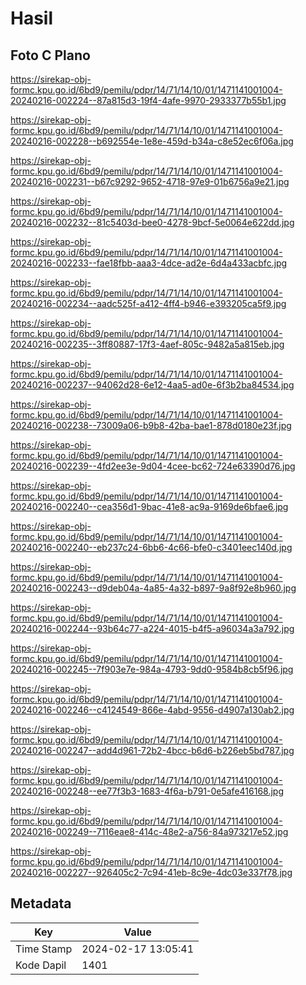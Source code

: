 # Hasil

## Foto C Plano

https://sirekap-obj-formc.kpu.go.id/6bd9/pemilu/pdpr/14/71/14/10/01/1471141001004-20240216-002224--87a815d3-19f4-4afe-9970-2933377b55b1.jpg

https://sirekap-obj-formc.kpu.go.id/6bd9/pemilu/pdpr/14/71/14/10/01/1471141001004-20240216-002228--b692554e-1e8e-459d-b34a-c8e52ec6f06a.jpg

https://sirekap-obj-formc.kpu.go.id/6bd9/pemilu/pdpr/14/71/14/10/01/1471141001004-20240216-002231--b67c9292-9652-4718-97e9-01b6756a9e21.jpg

https://sirekap-obj-formc.kpu.go.id/6bd9/pemilu/pdpr/14/71/14/10/01/1471141001004-20240216-002232--81c5403d-bee0-4278-9bcf-5e0064e622dd.jpg

https://sirekap-obj-formc.kpu.go.id/6bd9/pemilu/pdpr/14/71/14/10/01/1471141001004-20240216-002233--fae18fbb-aaa3-4dce-ad2e-6d4a433acbfc.jpg

https://sirekap-obj-formc.kpu.go.id/6bd9/pemilu/pdpr/14/71/14/10/01/1471141001004-20240216-002234--aadc525f-a412-4ff4-b946-e393205ca5f9.jpg

https://sirekap-obj-formc.kpu.go.id/6bd9/pemilu/pdpr/14/71/14/10/01/1471141001004-20240216-002235--3ff80887-17f3-4aef-805c-9482a5a815eb.jpg

https://sirekap-obj-formc.kpu.go.id/6bd9/pemilu/pdpr/14/71/14/10/01/1471141001004-20240216-002237--94062d28-6e12-4aa5-ad0e-6f3b2ba84534.jpg

https://sirekap-obj-formc.kpu.go.id/6bd9/pemilu/pdpr/14/71/14/10/01/1471141001004-20240216-002238--73009a06-b9b8-42ba-bae1-878d0180e23f.jpg

https://sirekap-obj-formc.kpu.go.id/6bd9/pemilu/pdpr/14/71/14/10/01/1471141001004-20240216-002239--4fd2ee3e-9d04-4cee-bc62-724e63390d76.jpg

https://sirekap-obj-formc.kpu.go.id/6bd9/pemilu/pdpr/14/71/14/10/01/1471141001004-20240216-002240--cea356d1-9bac-41e8-ac9a-9169de6bfae6.jpg

https://sirekap-obj-formc.kpu.go.id/6bd9/pemilu/pdpr/14/71/14/10/01/1471141001004-20240216-002240--eb237c24-6bb6-4c66-bfe0-c3401eec140d.jpg

https://sirekap-obj-formc.kpu.go.id/6bd9/pemilu/pdpr/14/71/14/10/01/1471141001004-20240216-002243--d9deb04a-4a85-4a32-b897-9a8f92e8b960.jpg

https://sirekap-obj-formc.kpu.go.id/6bd9/pemilu/pdpr/14/71/14/10/01/1471141001004-20240216-002244--93b64c77-a224-4015-b4f5-a96034a3a792.jpg

https://sirekap-obj-formc.kpu.go.id/6bd9/pemilu/pdpr/14/71/14/10/01/1471141001004-20240216-002245--7f903e7e-984a-4793-9dd0-9584b8cb5f96.jpg

https://sirekap-obj-formc.kpu.go.id/6bd9/pemilu/pdpr/14/71/14/10/01/1471141001004-20240216-002246--c4124549-866e-4abd-9556-d4907a130ab2.jpg

https://sirekap-obj-formc.kpu.go.id/6bd9/pemilu/pdpr/14/71/14/10/01/1471141001004-20240216-002247--add4d961-72b2-4bcc-b6d6-b226eb5bd787.jpg

https://sirekap-obj-formc.kpu.go.id/6bd9/pemilu/pdpr/14/71/14/10/01/1471141001004-20240216-002248--ee77f3b3-1683-4f6a-b791-0e5afe416168.jpg

https://sirekap-obj-formc.kpu.go.id/6bd9/pemilu/pdpr/14/71/14/10/01/1471141001004-20240216-002249--7116eae8-414c-48e2-a756-84a973217e52.jpg

https://sirekap-obj-formc.kpu.go.id/6bd9/pemilu/pdpr/14/71/14/10/01/1471141001004-20240216-002227--926405c2-7c94-41eb-8c9e-4dc03e337f78.jpg


## Metadata

| Key        | Value               |
| ---------- | ------------------- |
| Time Stamp | 2024-02-17 13:05:41 |
| Kode Dapil | 1401                |



